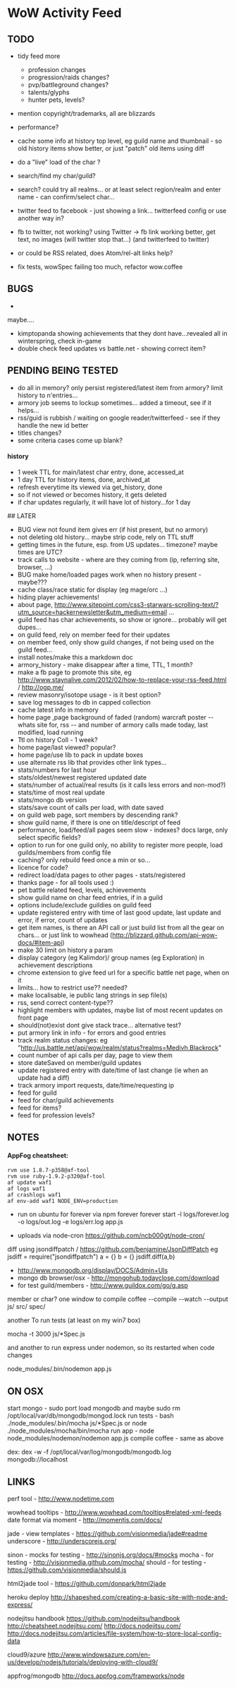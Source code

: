 # WoW Activity Feed

## TODO

- tidy feed more
  - profession changes
  - progression/raids changes?
  - pvp/battleground changes?
  - talents/glyphs
  - hunter pets, levels?

- mention copyright/trademarks, all are blizzards

- performance?

- cache some info at history top level, eg guild name and thumbnail - so old history items show better, or just "patch" old items using diff

- do a "live" load of the char ?


- search/find my char/guild?
- search? could try all realms... or at least select region/realm and enter name - can confirm/select char...




- twitter feed to facebook - just showing a link... twitterfeed config or use another way in?
- fb to twitter, not working? using Twitter -> fb link working better, get text, no images (will twitter stop that...) (and twitterfeed to twitter)
- or could be RSS related, does Atom/rel-alt links help?

- fix tests, wowSpec failing too much, refactor wow.coffee


## BUGS
-

maybe....
- kimptopanda showing achievements that they dont have...revealed all in winterspring, check in-game
- double check feed updates vs battle.net - showing correct item?


## PENDING BEING TESTED
- do all in memory?  only persist registered/latest item from armory? limit history to n'entries...
- armory job seems to lockup sometimes... added a timeout, see if it helps...
- rss/guid is rubbish / waiting on google reader/twitterfeed - see if they handle the new id better
- titles changes?
- some criteria cases come up blank?


#### history 
- 1 week TTL for main/latest char entry, done, accessed_at
- 1 day TTL for history items, done, archived_at
- refresh everytime its viewed via get_history, done
- so if not viewed or becomes history, it gets deleted
- if char updates regularly, it will have lot of history...for 1 day



## LATER
- BUG view not found item gives err (if hist present, but no armory)
- not deleting old history... maybe strip code, rely on TTL stuff
- getting times in the future, esp. from US updates... timezone? maybe times are UTC?
- track calls to website - where are they coming from (ip, referring site, browser, ...)
- BUG make home/loaded pages work when no history present - maybe???
- cache class/race static for display (eg mage/orc ...)
- hiding player achievements!
- about page, http://www.sitepoint.com/css3-starwars-scrolling-text/?utm_source=hackernewsletter&utm_medium=email ...
- guild feed has char achievements, so show or ignore... probably will get dupes...
- on guild feed, rely on member feed for their updates
- on member feed, only show guild changes, if not being used on the guild feed...
- install notes/make this a markdown doc
- armory_history - make disappear after a time, TTL, 1 month?
- make a fb page to promote this site, eg http://www.staynalive.com/2012/02/how-to-replace-your-rss-feed.html / http://ogp.me/
- review masonry/isotope usage - is it best option?
- save log messages to db in capped collection
- cache latest info in memory
- home page ,page background of faded (random) warcraft poster
-- whats site for, rss
-- and number of armory calls made today, last modified, load running
- Ttl on history Coll - 1 week?
- home page/last viewed? popular?
- home page/use lib to pack in update boxes
- use alternate rss lib that provides other link types...
- stats/numbers for last hour
- stats/oldest/newest registered updated date
- stats/number of actual/real results (is it calls less errors and non-mod?)
- stats/time of most real update
- stats/mongo db version
- stats/save count of calls per load, with date saved
- on guild web page, sort members by descending rank?
- show guild name, if there is one on title/descript of feed
- performance, load/feed/all pages seem slow  - indexes? docs large, only select specific fields?
- option to run for one guild only, no ability to register more people, load guilds/members from config file
- caching? only rebuild feed once a min or so...
- licence for code?
- redirect load/data pages to other pages - stats/registered
- thanks page - for all tools used :)
- pet battle related feed, levels, achievements
- show guild name on char feed entries, if in a guild
- options include/exclude guildies on guild feed
- update registered entry with time of last good update, last update and error, if error, count of updates
- get item names, is there an API call or just build list from all the gear on chars... or just link to wowhead (http://blizzard.github.com/api-wow-docs/#item-api)
- make 30 limit on history a param
- display category (eg Kalimdor)/ group names (eg Exploration) in achievement descriptions
- chrome extension to give feed url for a specific battle net page, when on it
- limits... how to restrict use?? needed?
- make localisable, ie public lang strings in sep file(s)
- rss, send correct content-type??
- highlight members with updates, maybe list of most recent updates on front page
- should(not)exist dont give stack trace... alternative test?
- put armory link in info - for errors and good entries
- track realm status changes: eg
  "http://us.battle.net/api/wow/realm/status?realms=Medivh,Blackrock"
- count number of api calls per day, page to view them
- store dateSaved on member/guild updates
- update registered entry with date/time of last change (ie when an update had a diff)
- track armory import requests, date/time/requesting ip
- feed for guild
- feed for char/guild achievements
- feed for items?
- feed for profession levels?

## NOTES

#### AppFog cheatsheet:
    rvm use 1.8.7-p358@af-tool
    rvm use ruby-1.9.2-p320@af-tool
    af update waf1
    af logs waf1
    af crashlogs waf1
    af env-add waf1 NODE_ENV=production

- run on ubuntu for forever via npm forever
   forever start -l logs/forever.log -o logs/out.log -e logs/err.log app.js

- uploads via node-cron
  https://github.com/ncb000gt/node-cron/

diff using jsondiffpatch / https://github.com/benjamine/JsonDiffPatch
eg
jsdiff = require("jsondiffpatch")
a = {}
b = {}
jsdiff.diff(a,b)

- http://www.mongodb.org/display/DOCS/Admin+UIs
- mongo db browser/osx - http://mongohub.todayclose.com/download
- for test guild/members - http://www.guildox.com/go/g.asp

member or char?
one window to compile
coffee --compile --watch --output js/ src/ spec/

another To run tests (at least on my win7 box)

mocha -t 3000 js/*Spec.js

and another to run express under nodemon, so its restarted when code changes

node_modules/.bin/nodemon app.js


## ON OSX

start mongo - sudo port load mongodb
and maybe sudo rm /opt/local/var/db/mongodb/mongod.lock
run tests - bash ./node_modules/.bin/mocha js/*Spec.js
or node ./node_modules/mocha/bin/mocha 
run app - 
node node_modules/nodemon/nodemon app.js
compile coffee - same as above

dex:
dex -w -f /opt/local/var/log/mongodb/mongodb.log mongodb://localhost

## LINKS

perf tool - http://www.nodetime.com

wowhead tooltips - http://www.wowhead.com/tooltips#related-xml-feeds
date format via moment - http://momentjs.com/docs/

jade - view templates - https://github.com/visionmedia/jade#readme
underscore - http://underscorejs.org/

sinon - mocks for testing - http://sinonjs.org/docs/#mocks
mocha - for testing - http://visionmedia.github.com/mocha/
should - for testing - https://github.com/visionmedia/should.js

html2jade tool - https://github.com/donpark/html2jade

heroku deploy
http://shapeshed.com/creating-a-basic-site-with-node-and-express/

nodejitsu handbook
https://github.com/nodejitsu/handbook
http://cheatsheet.nodejitsu.com/
http://docs.nodejitsu.com/
http://docs.nodejitsu.com/articles/file-system/how-to-store-local-config-data

cloud9/azure
http://www.windowsazure.com/en-us/develop/nodejs/tutorials/deploying-with-cloud9/

appfrog/mongodb
http://docs.appfog.com/frameworks/node
